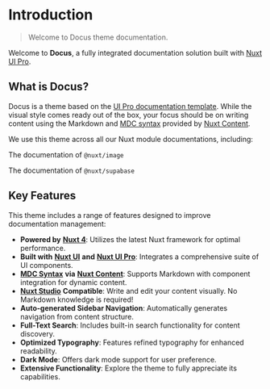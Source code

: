 # Introduction

> Welcome to Docus theme documentation.

Welcome to **Docus**, a fully integrated documentation solution built with [Nuxt UI Pro](https://ui.nuxt.com/pro).

## What is Docus?

Docus is a theme based on the [UI Pro documentation template](https://docs-template.nuxt.dev/). While the visual style comes ready out of the box, your focus should be on writing content using the Markdown and [MDC syntax](https://content.nuxt.com/docs/files/markdown#mdc-syntax) provided by [Nuxt Content](https://content.nuxt.com).

We use this theme across all our Nuxt module documentations, including:

<card-group>
<card icon="i-simple-icons-nuxtdotjs" target="_blank" title="Nuxt Image" to="https://image.nuxt.com">

The documentation of `@nuxt/image`

</card>

<card icon="i-simple-icons-nuxtdotjs" target="_blank" title="Nuxt Supabase" to="https://supabase.nuxtjs.org">

The documentation of `@nuxt/supabase`

</card>
</card-group>

## Key Features

This theme includes a range of features designed to improve documentation management:

- **Powered by** [**Nuxt 4**](https://nuxt.com): Utilizes the latest Nuxt framework for optimal performance.
- **Built with** [**Nuxt UI**](https://ui.nuxt.com) **and** [**Nuxt UI Pro**](https://ui.nuxt.com/pro): Integrates a comprehensive suite of UI components.
- [**MDC Syntax**](https://content.nuxt.com/usage/markdown) **via** [**Nuxt Content**](https://content.nuxt.com): Supports Markdown with component integration for dynamic content.
- [**Nuxt Studio**](https://content.nuxt.com/docs/studio) **Compatible**: Write and edit your content visually. No Markdown knowledge is required!
- **Auto-generated Sidebar Navigation**: Automatically generates navigation from content structure.
- **Full-Text Search**: Includes built-in search functionality for content discovery.
- **Optimized Typography**: Features refined typography for enhanced readability.
- **Dark Mode**: Offers dark mode support for user preference.
- **Extensive Functionality**: Explore the theme to fully appreciate its capabilities.
